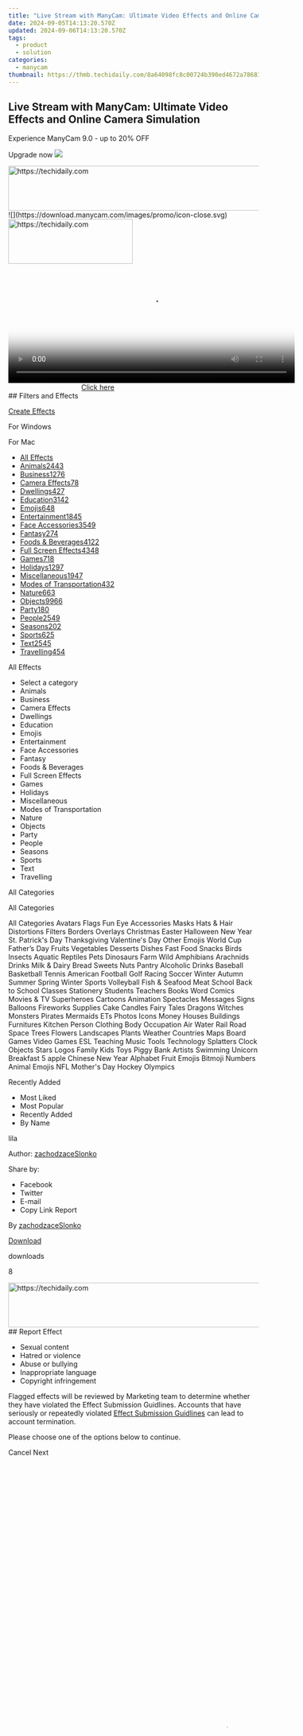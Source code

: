 ```yaml
---
title: "Live Stream with ManyCam: Ultimate Video Effects and Online Camera Simulation"
date: 2024-09-05T14:13:20.570Z
updated: 2024-09-06T14:13:20.570Z
tags:
  - product
  - solution
categories:
  - manycam
thumbnail: https://thmb.techidaily.com/8a64098fc8c00724b390ed4672a78681ea9b2ccc0c75a67c21e60baebffadabf.jpg
---
```


## Live Stream with ManyCam: Ultimate Video Effects and Online Camera Simulation

Experience ManyCam 9.0 - up to 20% OFF 

 Upgrade now ![](https://download.manycam.com/images/promo/icon-close.svg) 

<!-- affiliate ads begin -->
<a href="https://appsumo.8odi.net/c/5597632/2118321/7443" target="_top" id="2118321">
  <img src="//a.impactradius-go.com/display-ad/7443-2118321" border="0" alt="https://techidaily.com" width="600" height="90"/>
</a>
<img height="0" width="0" src="https://appsumo.8odi.net/i/5597632/2118321/7443" style="position:absolute;visibility:hidden;" border="0" />
<!-- affiliate ads end -->
![](https://download.manycam.com/images/promo/icon-close.svg) 

<!-- affiliate ads begin -->
<a href="https://aligracehair.sjv.io/c/5597632/2135368/19272" target="_top" id="2135368">
  <img src="//a.impactradius-go.com/display-ad/19272-2135368" border="0" alt="https://techidaily.com" width="250" height="90"/>
</a>
<img height="0" width="0" src="https://aligracehair.sjv.io/i/5597632/2135368/19272" style="position:absolute;visibility:hidden;" border="0" />
<!-- affiliate ads end -->
<!-- affiliate ads begin -->
<span id="1982596">
					<video width="576" height="240" style="cursor:pointer"
           poster="//a.impactradius-go.com/display-clicktoplayimage/1982596.png"
           onclick="if(!this.playClicked){this.play();this.setAttribute('controls',true);this.playClicked=true;}">
	   <source src="//a.impactradius-go.com/display-ad/22993-1982596">
	   <img src="//a.impactradius-go.com/display-clicktoplayimage/1982596.png" style="border: none; height: 100%; width: 100%; object-fit: contain">
	</video>
	<div style="width:360px;text-align:center"><a href="javascript:window.open(decodeURIComponent('https%3A%2F%2Fhomestyler.sjv.io%2Fc%2F5597632%2F1982596%2F22993'), '_blank');void(0);">Click here</a></div>
</span>
<img height="0" width="0" src="https://imp.pxf.io/i/5597632/1982596/22993" style="position:absolute;visibility:hidden;" border="0" />
<!-- affiliate ads end -->
## Filters and Effects

[Create Effects](https://tools.techidaily.com/manycam/products/) 

For Windows 

For Mac 

* [All Effects](https://tools.techidaily.com/manycam/products/)
* [Animals2443](https://tools.techidaily.com/manycam/products/)
* [Business1276](https://tools.techidaily.com/manycam/products/)
* [Camera Effects78](https://tools.techidaily.com/manycam/products/)
* [Dwellings427](https://tools.techidaily.com/manycam/products/)
* [Education3142](https://tools.techidaily.com/manycam/products/)
* [Emojis648](https://tools.techidaily.com/manycam/products/)
* [Entertainment1845](https://tools.techidaily.com/manycam/products/)
* [Face Accessories3549](https://tools.techidaily.com/manycam/products/)
* [Fantasy274](https://tools.techidaily.com/manycam/products/)
* [Foods & Beverages4122](https://tools.techidaily.com/manycam/products/)
* [Full Screen Effects4348](https://tools.techidaily.com/manycam/products/)
* [Games718](https://tools.techidaily.com/manycam/products/)
* [Holidays1297](https://tools.techidaily.com/manycam/products/)
* [Miscellaneous1947](https://tools.techidaily.com/manycam/products/)
* [Modes of Transportation432](https://tools.techidaily.com/manycam/products/)
* [Nature663](https://tools.techidaily.com/manycam/products/)
* [Objects9966](https://tools.techidaily.com/manycam/products/)
* [Party180](https://tools.techidaily.com/manycam/products/)
* [People2549](https://tools.techidaily.com/manycam/products/)
* [Seasons202](https://tools.techidaily.com/manycam/products/)
* [Sports625](https://tools.techidaily.com/manycam/products/)
* [Text2545](https://tools.techidaily.com/manycam/products/)
* [Travelling454](https://tools.techidaily.com/manycam/products/)

All Effects 
* Select a category
* Animals
* Business
* Camera Effects
* Dwellings
* Education
* Emojis
* Entertainment
* Face Accessories
* Fantasy
* Foods & Beverages
* Full Screen Effects
* Games
* Holidays
* Miscellaneous
* Modes of Transportation
* Nature
* Objects
* Party
* People
* Seasons
* Sports
* Text
* Travelling

All Categories 

All Categories

All Categories Avatars Flags Fun Eye Accessories Masks Hats & Hair Distortions Filters Borders Overlays Christmas Easter Halloween New Year St. Patrick's Day Thanksgiving Valentine's Day Other Emojis World Cup Father’s Day Fruits Vegetables Desserts Dishes Fast Food Snacks Birds Insects Aquatic Reptiles Pets Dinosaurs Farm Wild Amphibians Arachnids Drinks Milk & Dairy Bread Sweets Nuts Pantry Alcoholic Drinks Baseball Basketball Tennis American Football Golf Racing Soccer Winter Autumn Summer Spring Winter Sports Volleyball Fish & Seafood Meat School Back to School Classes Stationery Students Teachers Books Word Comics Movies & TV Superheroes Cartoons Animation Spectacles Messages Signs Balloons Fireworks Supplies Cake Candles Fairy Tales Dragons Witches Monsters Pirates Mermaids ETs Photos Icons Money Houses Buildings Furnitures Kitchen Person Clothing Body Occupation Air Water Rail Road Space Trees Flowers Landscapes Plants Weather Countries Maps Board Games Video Games ESL Teaching Music Tools Technology Splatters Clock Objects Stars Logos Family Kids Toys Piggy Bank Artists Swimming Unicorn Breakfast 5 apple Chinese New Year Alphabet Fruit Emojis Bitmoji Numbers Animal Emojis NFL Mother's Day Hockey Olympics 

Recently Added 
* Most Liked
* Most Popular
* Recently Added
* By Name

lila

Author: [zachodzaceSlonko](https://tools.techidaily.com/manycam/products/) 

Share by: 
* Facebook
* Twitter
* E-mail
* Copy Link
Report 

By [zachodzaceSlonko](https://tools.techidaily.com/manycam/products/)

[Download](https://tools.techidaily.com/manycam/products/) 

 downloads

8 

<!-- affiliate ads begin -->
<a href="https://appsumo.8odi.net/c/5597632/2118320/7443" target="_top" id="2118320">
  <img src="//a.impactradius-go.com/display-ad/7443-2118320" border="0" alt="https://techidaily.com" width="728" height="90"/>
</a>
<img height="0" width="0" src="https://appsumo.8odi.net/i/5597632/2118320/7443" style="position:absolute;visibility:hidden;" border="0" />
<!-- affiliate ads end -->
## Report Effect

* Sexual content
* Hatred or violence
* Abuse or bullying
* Inappropriate language
* Copyright infringement

 Flagged effects will be reviewed by Marketing team to determine whether they have violated the Effect Submission Guidlines. Accounts that have seriously or repeatedly violated [Effect Submission Guidlines](https://tools.techidaily.com/manycam/products/) can lead to account termination.

Please choose one of the options below to continue. 

Cancel Next 

<!-- affiliate ads begin -->
<span id="1542129">
					<video width="864" height="1152" style="cursor:pointer"
           poster="//a.impactradius-go.com/display-clicktoplayimage/1542129.png"
           onclick="if(!this.playClicked){this.play();this.setAttribute('controls',true);this.playClicked=true;}">
	   <source src="//a.impactradius-go.com/display-ad/16836-1542129">
	   <img src="//a.impactradius-go.com/display-clicktoplayimage/1542129.png" style="border: none; height: 100%; width: 100%; object-fit: contain">
	</video>
	<div style="width:540px;text-align:center"><a href="javascript:window.open(decodeURIComponent('https%3A%2F%2F25home.pxf.io%2Fc%2F5597632%2F1542129%2F16836'), '_blank');void(0);">Click here</a></div>
</span>
<img height="0" width="0" src="https://imp.pxf.io/i/5597632/1542129/16836" style="position:absolute;visibility:hidden;" border="0" />
<!-- affiliate ads end -->
## Report Effect

 Flagged effects will be reviewed by Marketing team to determine whether they have violated the Effect Submission Guidlines. Accounts that have seriously or repeatedly violated [Effect Submission Guidlines](https://tools.techidaily.com/manycam/products/) can lead to account termination.

Please provide additional details to continue. 

Cancel Report 

  
Please wait 

## Log in

Use existing account

Facebook Twitter 

Google

Or your ManyCam account

Log in 

[Recover password](https://tools.techidaily.com/manycam/products/) 

 Don’t have an account yet? Create one now! 

<!-- affiliate ads begin -->
<a href="https://review-au.sjv.io/c/5597632/2098703/14409" target="_top" id="2098703">
  <img src="//a.impactradius-go.com/display-ad/14409-2098703" border="0" alt="https://techidaily.com" width="468" height="60"/>
</a>
<img height="0" width="0" src="https://review-au.sjv.io/i/5597632/2098703/14409" style="position:absolute;visibility:hidden;" border="0" />
<!-- affiliate ads end -->
## Create an Account

## It takes less than a minute. If you already have an account, please Log in.

First Name 

Last Name 

Email 

Password  
(Minimum 6 characters) 

Strength: 

Empty

Too Short

Bad

Good

Strong

Excellent

Please keep me updated with ManyCam news and promotions 

Create 

Choosing Create means that you agree to the ManyCam Terms of Service Agreement and Privacy Policy.

This beta is for users with paid subscriptions only.

<ins class="adsbygoogle"
     style="display:block"
     data-ad-format="autorelaxed"
     data-ad-client="ca-pub-7571918770474297"
     data-ad-slot="1223367746"></ins>



<ins class="adsbygoogle"
     style="display:block"
     data-ad-client="ca-pub-7571918770474297"
     data-ad-slot="8358498916"
     data-ad-format="auto"
     data-full-width-responsive="true"></ins>

<span class="atpl-alsoreadstyle">Also read:</span>
<div><ul>
<li><a href="https://some-guidance.techidaily.com/winx-dvd-ripper-platinum-microsoft-apple-android32xdvd/"><u>[公式] WinX DVD Ripper Platinum - 最新版 コピーワラなし! Microsoft, Apple, Android対応で迅速32xのDVD変換</u></a></li>
<li><a href="https://vp-tips.techidaily.com/updated-in-2024-smartphone-streaming-success-without-a-massive-subscriber-base/"><u>[Updated] In 2024, Smartphone Streaming Success Without a Massive Subscriber Base</u></a></li>
<li><a href="https://video-capture.techidaily.com/2024-approved-a-detailed-study-of-vsdcs-screen-capture-prowess-and-competing-products/"><u>2024 Approved  A Detailed Study of VSDC's Screen Capture Prowess & Competing Products</u></a></li>
<li><a href="https://some-guidance.techidaily.com/ai-top-6-picks/"><u>选出AI最高效的影视增强软件 - Top 6 Picks</u></a></li>
<li><a href="https://some-guidance.techidaily.com/1725290204529-vobmp4/"><u>优选的VOB与MP4影片转换软件 - 实用指南：快速完成格式改变</u></a></li>
<li><a href="https://some-guidance.techidaily.com/best-av1-encoders-top-5-tools-to-convert-av1-files-into-mp4-h265-and-others/"><u>Best AV1 Encoders: Top 5 Tools to Convert AV1 Files Into MP4, H.265 & Others</u></a></li>
<li><a href="https://extra-resources.techidaily.com/celestial-sphere-prodesks-ultra-hd-integrated-panels/"><u>Celestial Sphere ProDesks  Ultra HD Integrated Panels</u></a></li>
<li><a href="https://some-guidance.techidaily.com/como-convertir-archivos-wmv-en-mp4-sin-coste-guia-completa-para-sistemas-windows-y-mac/"><u>Cómo Convertir Archivos WMV en MP4 Sin Coste: Guía Completa Para Sistemas Windows Y Mac</u></a></li>
<li><a href="https://some-guidance.techidaily.com/connect-with-us-at-digiarty-your-gateway-to-cutting-edge-creativity/"><u>Connect with Us at DigiArty: Your Gateway to Cutting-Edge Creativity</u></a></li>
<li><a href="https://some-guidance.techidaily.com/construire-un-appareil-de-lecture-de-dvd-absolument-gratuit-une-methode-rapide-et-facile-expliquee-en-detail/"><u>Construire Un Appareil De Lecture De DVD Absolument Gratuit: Une Méthode Rapide Et Facile Expliquée en Détail</u></a></li>
<li><a href="https://some-guidance.techidaily.com/elevating-image-resolution-mastering-the-technique-of-converting-midjourney-pictures-to-ultra-hd-4k-format-for-premium-print-materials/"><u>Elevating Image Resolution: Mastering the Technique of Converting Midjourney Pictures to Ultra HD 4K Format for Premium Print Materials</u></a></li>
<li><a href="https://vimeo-videos.techidaily.com/expedite-vimeo-video-playback/"><u>Expedite Vimeo Video Playback</u></a></li>
<li><a href="https://win-amazing.techidaily.com/1722976106823-free-and-fast-access-to-qualcomm-atheros-ar938x-drivers-start-your-download-today/"><u>Free & Fast Access to Qualcomm Atheros AR938X Drivers - Start Your Download Today!</u></a></li>
<li><a href="https://some-guidance.techidaily.com/get-popcorn-time-on-your-pc-supports-win10-win7-winxp-win8-and-win81/"><u>Get Popcorn Time on Your PC - Supports Win10, Win7, WinXP, Win8 & Win8.1</u></a></li>
<li><a href="https://some-guidance.techidaily.com/guide-customizing-video-sizes-in-handbrake-by-disabling-the-auto-crop-option/"><u>Guide: Customizing Video Sizes in Handbrake by Disabling the Auto-Crop Option</u></a></li>
<li><a href="https://blog-min.techidaily.com/how-to-get-out-of-recovery-or-dfu-mode-on-iphone-12-pro-drfone-by-drfone-ios-system-repair-ios-system-repair/"><u>How To Get Out of Recovery or DFU Mode on iPhone 12 Pro? | Dr.fone</u></a></li>
<li><a href="https://android-transfer.techidaily.com/how-to-transfer-data-from-xiaomi-redmi-k70-pro-to-other-android-devices-drfone-by-drfone-transfer-from-android-transfer-from-android/"><u>How to Transfer Data from Xiaomi Redmi K70 Pro to Other Android Devices? | Dr.fone</u></a></li>
<li><a href="https://android-location.techidaily.com/in-2024-getting-the-pokemon-go-gps-signal-not-found-11-error-in-poco-f5-5g-drfone-by-drfone-virtual/"><u>In 2024, Getting the Pokemon Go GPS Signal Not Found 11 Error in Poco F5 5G | Dr.fone</u></a></li>
<li><a href="https://some-guidance.techidaily.com/licencia-de-usuario-final-para-software-digiarty-contrato-completo/"><u>Licencia De Usuario Final Para Software Digiarty: Contrato Completo</u></a></li>
<li><a href="https://some-guidance.techidaily.com/merge-your-mkv-files-seamlessly-adding-both-audio-and-subtitle-support/"><u>Merge Your MKV Files Seamlessly: Adding Both Audio & Subtitle Support</u></a></li>
<li><a href="https://windows11.techidaily.com/precision-in-picture-editing-eliminating-backgrounds-effectively/"><u>Precision in Picture Editing: Eliminating Backgrounds Effectively</u></a></li>
<li><a href="https://some-guidance.techidaily.com/quality-preserving-methods-fur-die-dvd-kopie-auf-einem-mac/"><u>Quality-Preserving Methods Für Die DVD-Kopie Auf Einem Mac</u></a></li>
<li><a href="https://win-able.techidaily.com/resolve-your-hitman-e3-link-up-problems-in-minutes/"><u>Resolve Your Hitman E3 Link-Up Problems in Minutes</u></a></li>
<li><a href="https://some-guidance.techidaily.com/the-ultimate-guide-to-choosing-a-2024-laptop-with-an-integrated-dvd-drive/"><u>The Ultimate Guide to Choosing a 2024 Laptop With an Integrated DVD Drive</u></a></li>
<li><a href="https://some-guidance.techidaily.com/top-empfohlener-screen-recorder-fur-windows-pcs-versionen-10-8-und-7-vollstandige-oder-selektive-bildschirmaufzeichnungen/"><u>Top Empfohlener Screen Recorder Für Windows-PCs (Versionen 10, 8 Und 7) – Vollständige Oder Selektive Bildschirmaufzeichnungen</u></a></li>
<li><a href="https://some-guidance.techidaily.com/troubleshooting-mp4-playback-issues-in-vlc-a-comprehensive-guide/"><u>Troubleshooting MP4 Playback Issues in VLC: A Comprehensive Guide</u></a></li>
<li><a href="https://some-guidance.techidaily.com/ultimate-guide-top-ranked-iphone-ipad-file-sync-software-effortlessly-move-photos-music-and-videos-between-devices-and-pc/"><u>Ultimate Guide: Top-Ranked iPhone iPad File Sync Software - Effortlessly Move Photos, Music & Videos Between Devices and PC</u></a></li>
<li><a href="https://some-guidance.techidaily.com/unlocking-disneyplus-content-use-this-8-digit-code-to-log-in-begin-registration-here/"><u>Unlocking Disney+ Content: Use This 8-Digit Code to Log In - Begin Registration Here!</u></a></li>
<li><a href="https://some-guidance.techidaily.com/winxvideo-ai-tutorial-and-user-guide-enhance-videos-with-transcoding-editing-and-compression-techniques/"><u>Winxvideo AI Tutorial & User Guide - Enhance Videos with Transcoding, Editing, and Compression Techniques</u></a></li>
<li><a href="https://some-guidance.techidaily.com/d-dvd-dvd/"><u>ご利用いただける D DVD コピーガードを解除:市販・レンタルDVD全品でおすすめの最新ツール大公開</u></a></li>
<li><a href="https://some-guidance.techidaily.com/hdmtsmov-19/"><u>すべての動画フォーマットを自在に変換: HDやMTS、MOVなど対応! コツ・方法詳細 - ページ番号19</u></a></li>
</ul></div>
